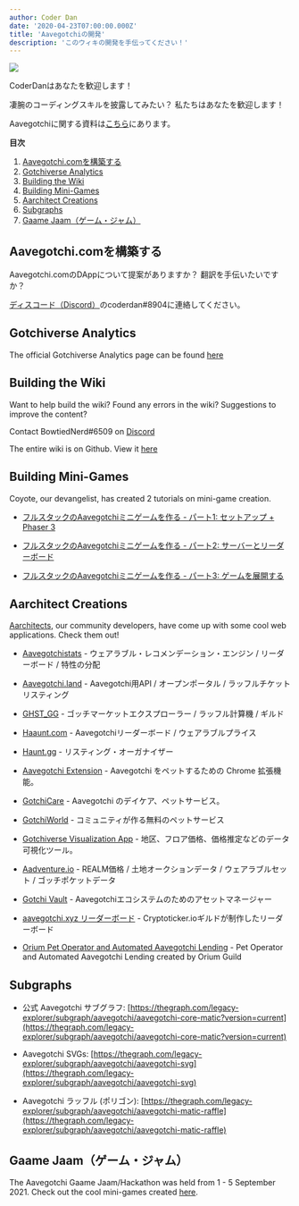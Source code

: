 ```yaml
---
author: Coder Dan
date: '2020-04-23T07:00:00.000Z'
title: 'Aavegotchiの開発'
description: 'このウィキの開発を手伝ってください！'
---
```


<div class="headerImageContainer">
<img class="headerImage" src="/developers/codergotchi.png">
<p class="headerImageText">CoderDanはあなたを歓迎します！</p>
</div>

凄腕のコーディングスキルを披露してみたい？ 私たちはあなたを歓迎します！

Aavegotchiに関する資料は[こちら](https://docs.aavegotchi.com/)にあります。

<div class="contentsBox">

**目次**

<ol>
<li><a href=#building-aavegotchi-com>Aavegotchi.comを構築する</a></li>
<li><a href=#gotchiverse-analytics>Gotchiverse Analytics</a></li>
<li><a href=#building-the-wiki>Building the Wiki</a></li>
<li><a href=#building-mini-games>Building Mini-Games</a></li>
<li><a href=#aarchitect-creations>Aarchitect Creations</a></li>
<li><a href=#subgraphs>Subgraphs</a></li>
<li><a href=#gaame-jaam>Gaame Jaam（ゲーム・ジャム）</a></li>
</ol>

</div>

## Aavegotchi.comを構築する

Aavegotchi.comのDAppについて提案がありますか？ 翻訳を手伝いたいですか？

[ディスコード（Discord）](https://discord.com/invite/NPwnWB6)のcoderdan#8904に連絡してください。

## Gotchiverse Analytics

The official Gotchiverse Analytics page can be found [here](https://gotchiverse-analytics.vercel.app/)

## Building the Wiki

Want to help build the wiki? Found any errors in the wiki? Suggestions to improve the content?

Contact BowtiedNerd#6509 on [Discord](https://discord.com/invite/NPwnWB6)

The entire wiki is on Github. View it [here](https://github.com/aavegotchi/aavegotchi-wiki)

## Building Mini-Games

Coyote, our devangelist, has created 2 tutorials on mini-game creation.

* [フルスタックのAavegotchiミニゲームを作る - パート1: セットアップ + Phaser 3](https://dev.to/ccoyotedev/building-a-full-stack-aavegotchi-minigame-part-1-set-up-phaser-3-29l5)

* [フルスタックのAavegotchiミニゲームを作る - パート2: サーバーとリーダーボード](https://dev.to/ccoyotedev/building-a-full-stack-aavegotchi-minigame-part-2-server-leaderboard-53la)

* [フルスタックのAavegotchiミニゲームを作る - パート3: ゲームを展開する](https://dev.to/ccoyotedev/building-a-full-stack-aavegotchi-minigame-part-3-deploying-your-game-mga)

## Aarchitect Creations

[Aarchitects](/aarchitect), our community developers, have come up with some cool web applications. Check them out!

* [Aavegotchistats](https://aavegotchistats.com/) - ウェアラブル・レコメンデーション・エンジン / リーダーボード / 特性の分配

* [Aavegotchi.land](https://aavegotchi.land/) - Aavegotchi用API / オープンポータル / ラッフルチケットリスティング

* [GHST_GG](https://fireball.gg/) - ゴッチマーケットエクスプローラー / ラッフル計算機 / ギルド

* [Haaunt.com](https://haaunt.com/) - Aavegotchiリーダーボード / ウェアラブルプライス

* [Haunt.gg](https://haunt.gg/) - リスティング・オーガナイザー

* [Aavegotchi Extension](https://chrome.google.com/webstore/detail/aavegotchi-extension/ibggmlahcckfbcghmbnbdmkmolmaejfc) - Aavegotchi をペットするための Chrome 拡張機能。

* [GotchiCare](https://gotchicare.com/) - Aavegotchi のデイケア、ペットサービス。

* [GotchiWorld](https://linktr.ee/gotchiworld) - コミュニティが作る無料のペットサービス

* [Gotchiverse Visualization App](https://share.streamlit.io/lavel0rz/aavegotchiproject/main/main.py) - 地区、フロア価格、価格推定などのデータ可視化ツール。

* [Aadventure.io](https://www.aadventure.io) - REALM価格 / 土地オークションデータ / ウェアラブルセット / ゴッチポケットデータ

* [Gotchi Vault](https://www.gotchivault.com/) - Aavegotchiエコシステムのためのアセットマネージャー

* [aavegotchi.xyz リーダーボード](https://www.aavegotchi.xyz/leaderboard/players) - Cryptoticker.ioギルドが制作したリーダーボード

* [Orium Pet Operator and Automated Aavegotchi Lending](https://app.orium.network/) - Pet Operator and Automated Aavegotchi Lending created by Orium Guild

## Subgraphs

* 公式 Aavegotchi サブグラフ: [https://thegraph.com/legacy-explorer/subgraph/aavegotchi/aavegotchi-core-matic?version=current](https://thegraph.com/legacy-explorer/subgraph/aavegotchi/aavegotchi-core-matic?version=current)

* Aavegotchi SVGs: [https://thegraph.com/legacy-explorer/subgraph/aavegotchi/aavegotchi-svg](https://thegraph.com/legacy-explorer/subgraph/aavegotchi/aavegotchi-svg)

* Aavegotchi ラッフル (ポリゴン): [https://thegraph.com/legacy-explorer/subgraph/aavegotchi/aavegotchi-matic-raffle](https://thegraph.com/legacy-explorer/subgraph/aavegotchi/aavegotchi-matic-raffle)

## Gaame Jaam（ゲーム・ジャム）

The Aavegotchi Gaame Jaam/Hackathon was held from 1 - 5 September 2021. Check out the cool mini-games created [here](/gaame-jaam).